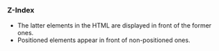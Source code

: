 ## 

### Z-Index
- The latter elements in the HTML are displayed in front of the former ones.
- Positioned elements appear in front of non-positioned ones.